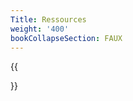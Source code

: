 ```yaml
---
Title: Ressources
weight: '400'
bookCollapseSection: FAUX
---
```


{{<section> }}</section>

<!--Section renders pages in section as definition list, using title and description.
Example
```tpl
{{</* section */>}}
```-->
